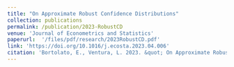 ```yaml
---
title: "On Approximate Robust Confidence Distributions"
collection: publications
permalink: /publication/2023-RobustCD
venue: 'Journal of Econometrics and Statistics'
paperurl:  '/files/pdf/research/2023RobustCD.pdf'
link: 'https://doi.org/10.1016/j.ecosta.2023.04.006'
citation: 'Bortolato, E., Ventura, L. 2023. &quot; On Approximate Robust Confidence Distributions.&quot; <i>Journal of Econometrics and Statistics</i>'
---
```

